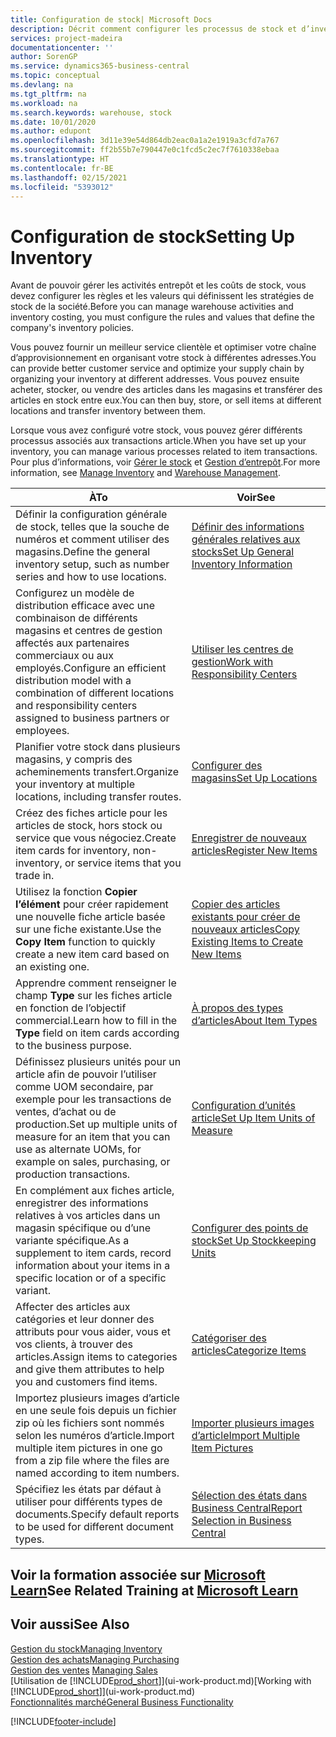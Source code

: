 ```yaml
---
title: Configuration de stock| Microsoft Docs
description: Décrit comment configurer les processus de stock et d’inventaire, y compris les acheminements pour le transfert et les magasins, tels que des entrepôts.
services: project-madeira
documentationcenter: ''
author: SorenGP
ms.service: dynamics365-business-central
ms.topic: conceptual
ms.devlang: na
ms.tgt_pltfrm: na
ms.workload: na
ms.search.keywords: warehouse, stock
ms.date: 10/01/2020
ms.author: edupont
ms.openlocfilehash: 3d11e39e54d864db2eac0a1a2e1919a3cfd7a767
ms.sourcegitcommit: ff2b55b7e790447e0c1fcd5c2ec7f7610338ebaa
ms.translationtype: HT
ms.contentlocale: fr-BE
ms.lasthandoff: 02/15/2021
ms.locfileid: "5393012"
---
```

# <a name="setting-up-inventory"></a><span data-ttu-id="52ef2-103">Configuration de stock</span><span class="sxs-lookup"><span data-stu-id="52ef2-103">Setting Up Inventory</span></span>
<span data-ttu-id="52ef2-104">Avant de pouvoir gérer les activités entrepôt et les coûts de stock, vous devez configurer les règles et les valeurs qui définissent les stratégies de stock de la société.</span><span class="sxs-lookup"><span data-stu-id="52ef2-104">Before you can manage warehouse activities and inventory costing, you must configure the rules and values that define the company's inventory policies.</span></span>

<span data-ttu-id="52ef2-105">Vous pouvez fournir un meilleur service clientèle et optimiser votre chaîne d’approvisionnement en organisant votre stock à différentes adresses.</span><span class="sxs-lookup"><span data-stu-id="52ef2-105">You can provide better customer service and optimize your supply chain by organizing your inventory at different addresses.</span></span> <span data-ttu-id="52ef2-106">Vous pouvez ensuite acheter, stocker, ou vendre des articles dans les magasins et transférer des articles en stock entre eux.</span><span class="sxs-lookup"><span data-stu-id="52ef2-106">You can then buy, store, or sell items at different locations and transfer inventory between them.</span></span>

<span data-ttu-id="52ef2-107">Lorsque vous avez configuré votre stock, vous pouvez gérer différents processus associés aux transactions article.</span><span class="sxs-lookup"><span data-stu-id="52ef2-107">When you have set up your inventory, you can manage various processes related to item transactions.</span></span> <span data-ttu-id="52ef2-108">Pour plus d’informations, voir [Gérer le stock](inventory-manage-inventory.md) et [Gestion d’entrepôt](warehouse-manage-warehouse.md).</span><span class="sxs-lookup"><span data-stu-id="52ef2-108">For more information, see [Manage Inventory](inventory-manage-inventory.md) and [Warehouse Management](warehouse-manage-warehouse.md).</span></span>

| <span data-ttu-id="52ef2-109">À</span><span class="sxs-lookup"><span data-stu-id="52ef2-109">To</span></span> | <span data-ttu-id="52ef2-110">Voir</span><span class="sxs-lookup"><span data-stu-id="52ef2-110">See</span></span> |
| --- | --- |
| <span data-ttu-id="52ef2-111">Définir la configuration générale de stock, telles que la souche de numéros et comment utiliser des magasins.</span><span class="sxs-lookup"><span data-stu-id="52ef2-111">Define the general inventory setup, such as number series and how to use locations.</span></span> |[<span data-ttu-id="52ef2-112">Définir des informations générales relatives aux stocks</span><span class="sxs-lookup"><span data-stu-id="52ef2-112">Set Up General Inventory Information</span></span>](inventory-how-setup-general.md) |
|<span data-ttu-id="52ef2-113">Configurez un modèle de distribution efficace avec une combinaison de différents magasins et centres de gestion affectés aux partenaires commerciaux ou aux employés.</span><span class="sxs-lookup"><span data-stu-id="52ef2-113">Configure an efficient distribution model with a combination of different locations and responsibility centers assigned to business partners or employees.</span></span>|[<span data-ttu-id="52ef2-114">Utiliser les centres de gestion</span><span class="sxs-lookup"><span data-stu-id="52ef2-114">Work with Responsibility Centers</span></span>](inventory-responsibility-centers.md)|
| <span data-ttu-id="52ef2-115">Planifier votre stock dans plusieurs magasins, y compris des acheminements transfert.</span><span class="sxs-lookup"><span data-stu-id="52ef2-115">Organize your inventory at multiple locations, including transfer routes.</span></span> |[<span data-ttu-id="52ef2-116">Configurer des magasins</span><span class="sxs-lookup"><span data-stu-id="52ef2-116">Set Up Locations</span></span>](inventory-how-register-new-items.md) |
| <span data-ttu-id="52ef2-117">Créez des fiches article pour les articles de stock, hors stock ou service que vous négociez.</span><span class="sxs-lookup"><span data-stu-id="52ef2-117">Create item cards for inventory, non-inventory, or service items that you trade in.</span></span> |[<span data-ttu-id="52ef2-118">Enregistrer de nouveaux articles</span><span class="sxs-lookup"><span data-stu-id="52ef2-118">Register New Items</span></span>](inventory-how-register-new-items.md) |
|<span data-ttu-id="52ef2-119">Utilisez la fonction **Copier l’élément** pour créer rapidement une nouvelle fiche article basée sur une fiche existante.</span><span class="sxs-lookup"><span data-stu-id="52ef2-119">Use the **Copy Item** function to quickly create a new item card based on an existing one.</span></span>|[<span data-ttu-id="52ef2-120">Copier des articles existants pour créer de nouveaux articles</span><span class="sxs-lookup"><span data-stu-id="52ef2-120">Copy Existing Items to Create New Items</span></span>](inventory-how-copy-items.md)|
|<span data-ttu-id="52ef2-121">Apprendre comment renseigner le champ **Type** sur les fiches article en fonction de l’objectif commercial.</span><span class="sxs-lookup"><span data-stu-id="52ef2-121">Learn how to fill in the **Type** field on item cards according to the business purpose.</span></span>|[<span data-ttu-id="52ef2-122">À propos des types d’articles</span><span class="sxs-lookup"><span data-stu-id="52ef2-122">About Item Types</span></span>](inventory-about-item-types.md)|
|<span data-ttu-id="52ef2-123">Définissez plusieurs unités pour un article afin de pouvoir l’utiliser comme UOM secondaire, par exemple pour les transactions de ventes, d’achat ou de production.</span><span class="sxs-lookup"><span data-stu-id="52ef2-123">Set up multiple units of measure for an item that you can use as alternate UOMs, for example on sales, purchasing, or production transactions.</span></span>|[<span data-ttu-id="52ef2-124">Configuration d’unités article</span><span class="sxs-lookup"><span data-stu-id="52ef2-124">Set Up Item Units of Measure</span></span>](inventory-how-setup-units-of-measure.md)|
|<span data-ttu-id="52ef2-125">En complément aux fiches article, enregistrer des informations relatives à vos articles dans un magasin spécifique ou d’une variante spécifique.</span><span class="sxs-lookup"><span data-stu-id="52ef2-125">As a supplement to item cards, record information about your items in a specific location or of a specific variant.</span></span>|[<span data-ttu-id="52ef2-126">Configurer des points de stock</span><span class="sxs-lookup"><span data-stu-id="52ef2-126">Set Up Stockkeeping Units</span></span>](inventory-how-to-set-up-stockkeeping-units.md)|
| <span data-ttu-id="52ef2-127">Affecter des articles aux catégories et leur donner des attributs pour vous aider, vous et vos clients, à trouver des articles.</span><span class="sxs-lookup"><span data-stu-id="52ef2-127">Assign items to categories and give them attributes to help you and customers find items.</span></span> |[<span data-ttu-id="52ef2-128">Catégoriser des articles</span><span class="sxs-lookup"><span data-stu-id="52ef2-128">Categorize Items</span></span>](inventory-how-categorize-items.md) |
|<span data-ttu-id="52ef2-129">Importez plusieurs images d’article en une seule fois depuis un fichier zip où les fichiers sont nommés selon les numéros d’article.</span><span class="sxs-lookup"><span data-stu-id="52ef2-129">Import multiple item pictures in one go from a zip file where the files are named according to item numbers.</span></span>|[<span data-ttu-id="52ef2-130">Importer plusieurs images d’article</span><span class="sxs-lookup"><span data-stu-id="52ef2-130">Import Multiple Item Pictures</span></span>](inventory-how-import-item-pictures.md)|
|<span data-ttu-id="52ef2-131">Spécifiez les états par défaut à utiliser pour différents types de documents.</span><span class="sxs-lookup"><span data-stu-id="52ef2-131">Specify default reports to be used for different document types.</span></span>|[<span data-ttu-id="52ef2-132">Sélection des états dans Business Central</span><span class="sxs-lookup"><span data-stu-id="52ef2-132">Report Selection in Business Central</span></span>](across-report-selections.md)|

## <a name="see-related-training-at-microsoft-learn"></a><span data-ttu-id="52ef2-133">Voir la formation associée sur [Microsoft Learn](/learn/paths/trade-get-started-dynamics-365-business-central/)</span><span class="sxs-lookup"><span data-stu-id="52ef2-133">See Related Training at [Microsoft Learn](/learn/paths/trade-get-started-dynamics-365-business-central/)</span></span>

## <a name="see-also"></a><span data-ttu-id="52ef2-134">Voir aussi</span><span class="sxs-lookup"><span data-stu-id="52ef2-134">See Also</span></span>

[<span data-ttu-id="52ef2-135">Gestion du stock</span><span class="sxs-lookup"><span data-stu-id="52ef2-135">Managing Inventory</span></span>](inventory-manage-inventory.md)  
[<span data-ttu-id="52ef2-136">Gestion des achats</span><span class="sxs-lookup"><span data-stu-id="52ef2-136">Managing Purchasing</span></span>](purchasing-manage-purchasing.md)  
<span data-ttu-id="52ef2-137">[Gestion des ventes](sales-manage-sales.md)  </span><span class="sxs-lookup"><span data-stu-id="52ef2-137">[Managing Sales](sales-manage-sales.md)  </span></span>  
<span data-ttu-id="52ef2-138">[Utilisation de [!INCLUDE[prod_short](includes/prod_short.md)]](ui-work-product.md)</span><span class="sxs-lookup"><span data-stu-id="52ef2-138">[Working with [!INCLUDE[prod_short](includes/prod_short.md)]](ui-work-product.md)</span></span>  
[<span data-ttu-id="52ef2-139">Fonctionnalités marché</span><span class="sxs-lookup"><span data-stu-id="52ef2-139">General Business Functionality</span></span>](ui-across-business-areas.md)


[!INCLUDE[footer-include](includes/footer-banner.md)]